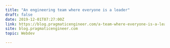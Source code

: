 ```yaml
---
title: "An engineering team where everyone is a leader"
draft: false
date: 2019-12-01T07:27:00Z
link: https://blog.pragmaticengineer.com/a-team-where-everyone-is-a-leader/?utm_medium=RSS&utm_source=hune
site: blog.pragmaticengineer.com
topic: Webdev  

---
```

